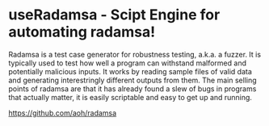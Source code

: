 # useRadamsa - Scipt Engine for automating radamsa!

Radamsa is a test case generator for robustness testing, a.k.a. a fuzzer. 
It is typically used to test how well a program can withstand malformed and potentially malicious inputs. It works by reading sample files of valid data and generating interestringly different outputs from them. The main selling points of radamsa are that it has already found a slew of bugs in programs that actually matter, it is easily scriptable and easy to get up and running.

https://github.com/aoh/radamsa

